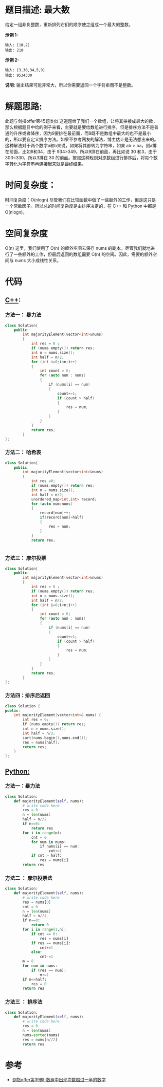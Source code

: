 # 题目描述:  最大数

给定一组非负整数，重新排列它们的顺序使之组成一个最大的整数。

**示例 1:**
```
输入: [10,2]
输出: 210
```

**示例 2:**
```
输入: [3,30,34,5,9]
输出: 9534330
```
**说明:** 
输出结果可能非常大，所以你需要返回一个字符串而不是整数。
  
# 解题思路:
此题与剑指offer第45题类似
这道题给了我们一个数组，让将其拼接成最大的数，那么根据题目中给的例子来看，主要就是要给数组进行排序，但是排序方法不是普通的升序或者降序，因为9要排在最前面，而9既不是数组中最大的也不是最小的，所以要自定义排序方法。如果不参考网友的解法，博主估计是无法想出来的。这种解法对于两个数字a和b来说，如果将其都转为字符串，如果 ab > ba，则a排在前面，比如9和34，由于 934>349，所以9排在前面，再比如说 30 和3，由于 303<330，所以3排在 30 的前面。按照这种规则对原数组进行排序后，将每个数字转化为字符串再连接起来就是最终结果。

 
# 时间复杂度：
  时间复杂度：O(nlogn)
  尽管我们在比较函数中做了一些额外的工作，但是这只是一个常数因子。所以总的时间复杂度是由排序决定的，在 C++ 和 Python 中都是 O(nlogn)。
# 空间复杂度
  O(n)
  这里，我们使用了 O(n) 的额外空间去保存 nums 的副本。尽管我们就地进行了一些额外的工作，但最后返回的数组需要 O(n) 的空间。因此，需要的额外空间与 nums 大小成线性关系。
# 代码

## [C++](./Largest-Number.cpp):

###  方法一： 暴力法
```c++
class Solution{
    public:
        int majorityElement(vector<int>&nums)
        {
            int res = 0 ;
            if (nums.empty()) return res;
            int n = nums.size();
            int half = n/2;
            for (int i=0;i<n;i++)
            {
                int count = 0;
                for (auto num : nums)
                {
                    if (nums[i] == num)
                    {
                        count+=1;
                        if (count > half)
                        {
                            res = num;
                        }
                    }
                }
            }
            return res;          
        }
};
```

###  方法二： 哈希表
```c++
class Solution{
    public:
        int majorityElement(vector<int>&nums)
        {
            int res =0;
            if (nums.empty()) return res;
            int n = nums.size();
            int half = n/2;
            unordered_map<int,int> record;
            for (auto num:nums)
            {
                record[num]++;
                if(record[num]>half)
                {
                    res = num;
                }
            }
            return res;
      
```

###  方法三： 摩尔投票
```c++
class Solution{
    public:
        int majorityElement(vector<int>&nums)
        {
            int res = 0 ;
            if (nums.empty()) return res;
            int n = nums.size();
            int half = n/2;
            for (int i=0;i<n;i++)
            {
                int count = 0;
                for (auto num : nums)
                {
                    if (nums[i] == num)
                    {
                        count+=1;
                        if (count > half)
                        {
                            res = num;
                        }
                    }
                }
            }
            return res;          
        }
};
```


###  方法四：排序后返回 
```c++
class Solution {
public:
    int majorityElement(vector<int>& nums) {
        int res = 0;
        if (nums.empty()) return res;
        int n = nums.size();
        int half = n/2;
        sort(nums.begin(),nums.end());
        res = nums[half];
        return res;      
    }
};
```


## [Python:](https://github.com/bryceustc/LeetCode_Note/blob/master/python/Largest-Number/Largest-Number.py)
###  方法一：暴力法
```python
class Solution:
    def majorityElement(self, nums):
        # write code here
        res = 0
        n = len(nums)
        half = n//2
        if n==0:
            return res
        for i in range(n):
            cnt = 0
            for num in nums:
                if nums[i] == num:
                    cnt+=1
            if cnt > half:
                res = nums[i]
        return res
```
### 方法二 ： 摩尔投票法
```python
class Solution:
    def majorityElement(self, nums):
        # write code here
        res = nums[0]
        cnt = 0
        n = len(nums)
        half = n//2
        if n==0:
            return 0
        for i in range(1,n):
            if cnt == 0:
                res = nums[i]
            if res == nums[i]:
                cnt+=1
            else:
                cnt-=1
        m = 0
        for num in nums:
            if (res == num):
                m+=1
        if m<=half:
            res = 0
        return res
```

### 方法三 ： 排序法
```python
class Solution:
    def majorityElement(self, nums):
        # write code here
        res = 0
        n = len(nums)
        nums=sorted(nums)
        res = nums[n//2]
        return res
```



# 参考
  - [剑指offer第39题-数组中出现次数超过一半的数字](https://github.com/bryceustc/CodingInterviews/blob/master/MoreThanHalfNumber/README.md)



